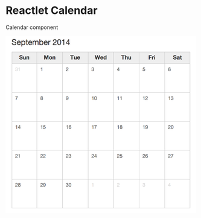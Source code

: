 Reactlet Calendar
=================

Calendar component

![Table example](res/reactlet-calendar-demo.png)
